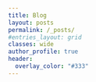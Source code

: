 ```yaml
---
title: Blog
layout: posts
permalink: /_posts/
#entries_layout: grid
classes: wide
author_profile: true
header:
  overlay_color: "#333"
---
```

